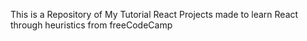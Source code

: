 This is a Repository of My Tutorial React Projects made to learn React through heuristics
from freeCodeCamp
